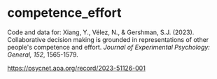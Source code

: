 # competence_effort
Code and data for: Xiang, Y., Vélez, N., & Gershman, S.J. (2023). Collaborative decision making is grounded in representations of other people's competence and effort. _Journal of Experimental Psychology: General, 152_, 1565-1579.

https://psycnet.apa.org/record/2023-51126-001
